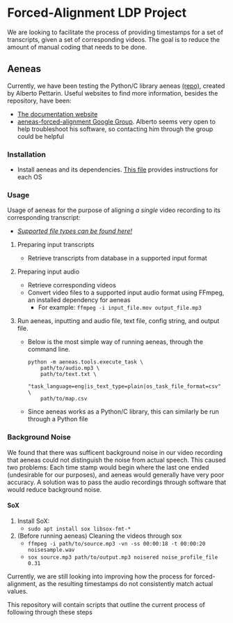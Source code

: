# Forced-Alignment LDP Project

We are looking to facilitate the process of providing timestamps for a set of transcripts, given a set of corresponding videos. The goal is to reduce the amount of manual coding that needs to be done.



## Aeneas

Currently, we have been testing the Python/C library aeneas [(repo)](https://github.com/readbeyond/aeneas), created by Alberto Pettarin.
Useful websites to find more information, besides the repository, have been:
* [The documentation website](https://www.readbeyond.it/aeneas/docs/index.html)
* [aeneas-forced-alignment Google Group](https://groups.google.com/forum/#!forum/aeneas-forced-alignment). Alberto seems very open to help troubleshoot his software, so contacting him through the group could be helpful



### Installation
  * Install aeneas and its dependencies. [This file](https://github.com/readbeyond/aeneas/blob/master/wiki/INSTALL.md) provides instructions for each OS

		

### Usage
Usage of aeneas for the purpose of aligning _a single_ video recording to its corresponding transcript:
* [*Supported file types can be found here!*](https://github.com/readbeyond/aeneas#supported-features)
1. Preparing input transcripts
	* Retrieve transcripts from database in a supported input format
2. Preparing input audio
	* Retrieve corresponding videos
	* Convert video files to a supported input audio format using FFmpeg, an installed dependency for aeneas
		* For example: `ffmpeg -i input_file.mov output_file.mp3`

3.  Run aeneas, inputting and audio file, text file, config string, and output file.  
	* Below is the most simple way of running aeneas, through the command line.
		```
		python -m aeneas.tools.execute_task \
		    path/to/audio.mp3 \
		    path/to/text.txt \
		    "task_language=eng|is_text_type=plain|os_task_file_format=csv" \
		    path/to/map.csv
	* Since aeneas works as a Python/C library, this can similarly be run through a Python file
	


### Background Noise

We found that there was sufficent background noise in our video recording that aeneas could not distinguish the noise from actual speech. This caused two problems: Each time stamp would begin where the last one ended (undesirable for our purposes), and aeneas would generally have very poor accuracy. A solution was to pass the audio recordings through software that would reduce background noise.


#### SoX

1. Install SoX:
	* `sudo apt install sox libsox-fmt-*`
2. (Before running aeneas) Cleaning the videos through sox
	*	`ffmpeg -i path/to/source.mp3 -vn -ss 00:00:18 -t 00:00:20 noisesample.wav`
	* `sox source.mp3 path/to/output.mp3 noisered noise_profile_file 0.31`
		
Currently, we are still looking into improving how the process for forced-alignment, as the resulting timestamps do not consistently match actual values.

This repository will contain scripts that outline the current process of following through these steps
